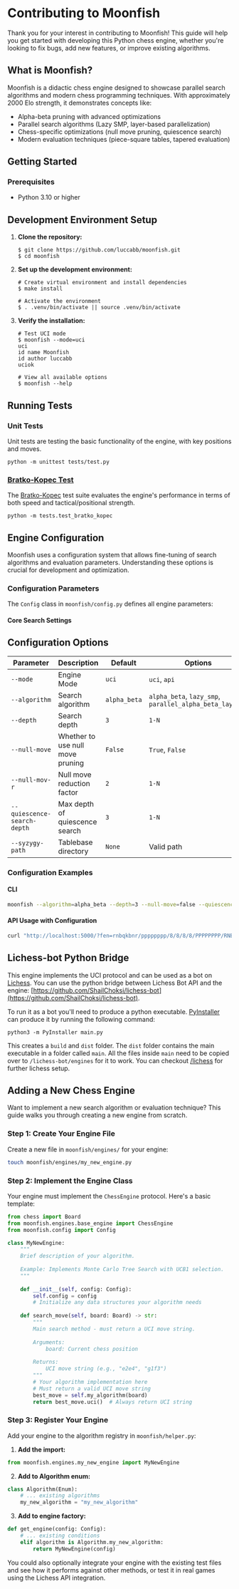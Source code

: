 
# Contributing to Moonfish

Thank you for your interest in contributing to Moonfish! This guide will help you get started with developing this Python chess engine, whether you're looking to fix bugs, add new features, or improve existing algorithms.

## What is Moonfish?

Moonfish is a didactic chess engine designed to showcase parallel search algorithms and modern chess programming techniques. With approximately 2000 Elo strength, it demonstrates concepts like:

- Alpha-beta pruning with advanced optimizations
- Parallel search algorithms (Lazy SMP, layer-based parallelization)
- Chess-specific optimizations (null move pruning, quiescence search)
- Modern evaluation techniques (piece-square tables, tapered evaluation)

## Getting Started

### Prerequisites

- Python 3.10 or higher

## Development Environment Setup

1. **Clone the repository:**
   ```shell
   $ git clone https://github.com/luccabb/moonfish.git
   $ cd moonfish
   ```

2. **Set up the development environment:**
   ```shell
   # Create virtual environment and install dependencies
   $ make install
   
   # Activate the environment
   $ . .venv/bin/activate || source .venv/bin/activate
   ```

3. **Verify the installation:**
   ```shell
   # Test UCI mode
   $ moonfish --mode=uci
   uci
   id name Moonfish
   id author luccabb
   uciok
   
   # View all available options
   $ moonfish --help
   ```

## Running Tests

### Unit Tests

Unit tests are testing the basic functionality of the engine,
with key positions and moves.

```shell
python -m unittest tests/test.py
```

### [Bratko-Kopec Test](https://www.chessprogramming.org/Bratko-Kopec_Test)

The [Bratko-Kopec](https://www.chessprogramming.org/Bratko-Kopec_Test) test suite evaluates the engine's performance in terms of both speed and tactical/positional strength.

```shell
python -m tests.test_bratko_kopec
```

## Engine Configuration

Moonfish uses a configuration system that allows fine-tuning of search algorithms and evaluation parameters. Understanding these options is crucial for development and optimization.

### Configuration Parameters

The `Config` class in `moonfish/config.py` defines all engine parameters:

#### Core Search Settings

## Configuration Options

| Parameter | Description | Default | Options |
|-----------|-------------|---------|---------|
| `--mode` | Engine Mode | `uci` | `uci`, `api` |
| `--algorithm` | Search algorithm | `alpha_beta` | `alpha_beta`, `lazy_smp`, `parallel_alpha_beta_layer_1` |
| `--depth` | Search depth | `3` | `1-N` |
| `--null-move` | Whether to use null move pruning | `False` | `True`, `False` |
| `--null-mov-r` | Null move reduction factor | `2` | `1-N` |
| `--quiescence-search-depth` | Max depth of quiescence search | `3` | `1-N` |
| `--syzygy-path` | Tablebase directory | `None` | Valid path |

### Configuration Examples

#### CLI
```bash
moonfish --algorithm=alpha_beta --depth=3 --null-move=false --quiescence-search-depth=2
```

#### API Usage with Configuration
```bash
curl "http://localhost:5000/?fen=rnbqkbnr/pppppppp/8/8/8/8/PPPPPPPP/RNBQKBNR%20w%20KQkq%20-%200%201&depth=4&algorithm=lazy_smp&null_move=true&null_move_r=2&quiescence_search_depth=3"
```

## Lichess-bot Python Bridge

This engine implements the UCI protocol and can be used as a bot on [Lichess](https://lichess.org). You can use the python bridge between Lichess Bot API and the engine: [https://github.com/ShailChoksi/lichess-bot](https://github.com/ShailChoksi/lichess-bot).

To run it as a bot you'll need to produce a python executable. [PyInstaller](https://pyinstaller.readthedocs.io/en/stable/) can produce it by running the following command:

```shell
python3 -m PyInstaller main.py
```

This creates a `build` and `dist` folder. The `dist` folder contains the main executable in a folder called `main`. All the files inside `main` need to be copied over to `/lichess-bot/engines` for it to work. You can checkout [/lichess](lichess/README.md) for further lichess setup.

## Adding a New Chess Engine

Want to implement a new search algorithm or evaluation technique? This guide walks you through creating a new engine from scratch.

### Step 1: Create Your Engine File

Create a new file in `moonfish/engines/` for your engine:

```bash
touch moonfish/engines/my_new_engine.py
```

### Step 2: Implement the Engine Class

Your engine must implement the `ChessEngine` protocol. Here's a basic template:

```python
from chess import Board
from moonfish.engines.base_engine import ChessEngine
from moonfish.config import Config

class MyNewEngine:
    """
    Brief description of your algorithm.
    
    Example: Implements Monte Carlo Tree Search with UCB1 selection.
    """
    
    def __init__(self, config: Config):
        self.config = config
        # Initialize any data structures your algorithm needs
    
    def search_move(self, board: Board) -> str:
        """
        Main search method - must return a UCI move string.
        
        Arguments:
            board: Current chess position
            
        Returns:
            UCI move string (e.g., "e2e4", "g1f3")
        """
        # Your algorithm implementation here
        # Must return a valid UCI move string
        best_move = self.my_algorithm(board)
        return best_move.uci()  # Always return UCI string
```

### Step 3: Register Your Engine

Add your engine to the algorithm registry in `moonfish/helper.py`:

1. **Add the import:**
```python
from moonfish.engines.my_new_engine import MyNewEngine
```

2. **Add to Algorithm enum:**
```python
class Algorithm(Enum):
    # ... existing algorithms
    my_new_algorithm = "my_new_algorithm"
```

3. **Add to engine factory:**
```python
def get_engine(config: Config):
    # ... existing conditions
    elif algorithm is Algorithm.my_new_algorithm:
        return MyNewEngine(config)
```

You could also optionally integrate your engine with the existing test files and see how it performs against other methods, or test it in real games using the Lichess API integration.

